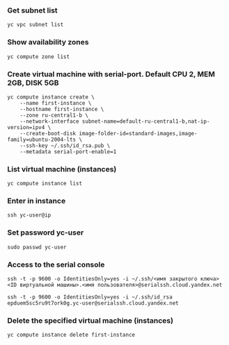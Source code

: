 ### Get subnet list
```
yc vpc subnet list
```

### Show availability zones
```
yc compute zone list
```

### Create virtual machine with serial-port. Default CPU 2, MEM 2GB, DISK 5GB
```
yc compute instance create \
    --name first-instance \
    --hostname first-instance \
    --zone ru-central1-b \
    --network-interface subnet-name=default-ru-central1-b,nat-ip-version=ipv4 \
    --create-boot-disk image-folder-id=standard-images,image-family=ubuntu-2004-lts \
    --ssh-key ~/.ssh/id_rsa.pub \
    --metadata serial-port-enable=1
```

### List virtual machine (instances)
```
yc compute instance list
```

### Enter in instance
```
ssh yc-user@ip
```

### Set password yc-user
```
sudo passwd yc-user
```

### Access to the serial console 
```
ssh -t -p 9600 -o IdentitiesOnly=yes -i ~/.ssh/<имя закрытого ключа> <ID виртуальной машины>.<имя пользователя>@serialssh.cloud.yandex.net
```

```
ssh -t -p 9600 -o IdentitiesOnly=yes -i ~/.ssh/id_rsa epduem5sc5ru9t7ork0g.yc-user@serialssh.cloud.yandex.net
```


### Delete the specified virtual machine (instances)
```
yc compute instance delete first-instance
```
